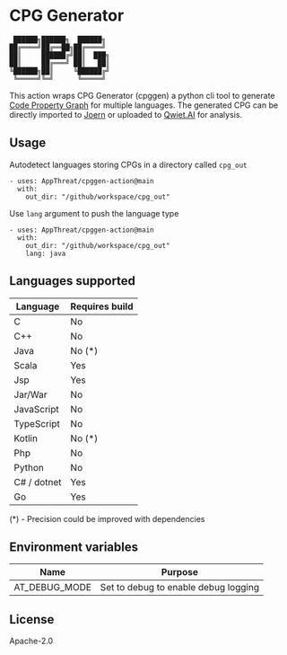 # CPG Generator

```
 ██████╗██████╗  ██████╗
██╔════╝██╔══██╗██╔════╝
██║     ██████╔╝██║  ███╗
██║     ██╔═══╝ ██║   ██║
╚██████╗██║     ╚██████╔╝
 ╚═════╝╚═╝      ╚═════╝
```

This action wraps CPG Generator (cpggen) a python cli tool to generate [Code Property Graph](https://cpg.joern.io) for multiple languages. The generated CPG can be directly imported to [Joern](https://joern.io) or uploaded to [Qwiet.AI](https://docs.shiftleft.io/home) for analysis.

## Usage

Autodetect languages storing CPGs in a directory called `cpg_out`

```
- uses: AppThreat/cpggen-action@main
  with:
    out_dir: "/github/workspace/cpg_out"
```

Use `lang` argument to push the language type

```
- uses: AppThreat/cpggen-action@main
  with:
    out_dir: "/github/workspace/cpg_out"
    lang: java
```

## Languages supported

| Language    | Requires build |
| ----------- | -------------- |
| C           | No             |
| C++         | No             |
| Java        | No (\*)        |
| Scala       | Yes            |
| Jsp         | Yes            |
| Jar/War     | No             |
| JavaScript  | No             |
| TypeScript  | No             |
| Kotlin      | No (\*)        |
| Php         | No             |
| Python      | No             |
| C# / dotnet | Yes            |
| Go          | Yes            |

(\*) - Precision could be improved with dependencies

## Environment variables

| Name                    | Purpose                                                      |
| ----------------------- | ------------------------------------------------------------ |
| AT_DEBUG_MODE           | Set to debug to enable debug logging                         |

## License

Apache-2.0
